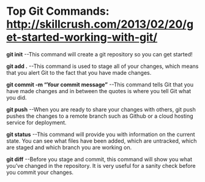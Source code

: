 # Top Git Commands:  http://skillcrush.com/2013/02/20/get-started-working-with-git/

**git init**
	--This command will create a git repository so you can get started!

**git add .**
	--This command is used to stage all of your changes, which means that you alert Git to the fact that you have made changes.

**git commit -m “Your commit message”**
	--This command tells Git that you have made changes and in between the quotes is where you tell Git what you did.

**git push**
	--When you are ready to share your changes with others, git push pushes the changes to a remote branch such as Github or a cloud hosting service for deployment.

**git status**
	--This command will provide you with information on the current state. You can see what files have been added, which are untracked, which are staged and which branch you are working on.

**git diff**
	--Before you stage and commit, this command will show you what you’ve changed in the repository. It is very useful for a sanity check before you commit your changes.


